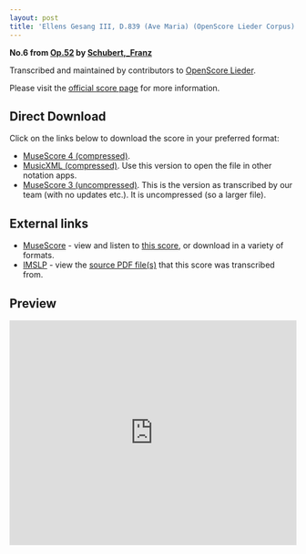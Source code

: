 ```yaml
---
layout: post
title: 'Ellens Gesang III, D.839 (Ave Maria) (OpenScore Lieder Corpus)'
---
```


__No.6 from [Op.52](https://fourscoreandmore.org/openscore/lieder/Schubert,_Franz/Op.52/) by [Schubert,_Franz](https://fourscoreandmore.org/openscore/lieder/Schubert,_Franz)__

Transcribed and maintained by contributors to [OpenScore Lieder].

Please visit the [official score page] for more information.

[official score page]: https://musescore.com/openscore-lieder-corpus/scores/6389103
[OpenScore Lieder]: https://musescore.com/openscore-lieder-corpus

## Direct Download

Click on the links below to download the score in your preferred format:
- [MuseScore 4 (compressed)](https://github.com/openscore/lieder/blob/main/scores/Schubert,_Franz/Op.52/6_Ellens_Gesang_III,_D.839_(Ave_Maria)/lc6389103.mscz?raw=true).
- [MusicXML (compressed)](https://github.com/openscore/lieder/blob/main/scores/Schubert,_Franz/Op.52/6_Ellens_Gesang_III,_D.839_(Ave_Maria)/lc6389103.mxl?raw=true). Use this version to open the file in other notation apps.
- [MuseScore 3 (uncompressed)](https://github.com/openscore/lieder/blob/main/scores/Schubert,_Franz/Op.52/6_Ellens_Gesang_III,_D.839_(Ave_Maria)/lc6389103.mscx?raw=true). This is the version as transcribed by our team (with no updates etc.). It is uncompressed (so a larger file).

## External links

- [MuseScore] - view and listen to [this score][MuseScore], or download in a variety of formats.
- [IMSLP] - view the [source PDF file(s)][IMSLP] that this score was transcribed from.

[MuseScore]: https://musescore.com/score/6389103
[IMSLP]: https://imslp.org/wiki/Special:ReverseLookup/16400

## Preview

<iframe width="100%" height="394" src="https://musescore.com/openscore-lieder-corpus/scores/6389103/embed" frameborder="0" allowfullscreen allow="autoplay; fullscreen"></iframe>
